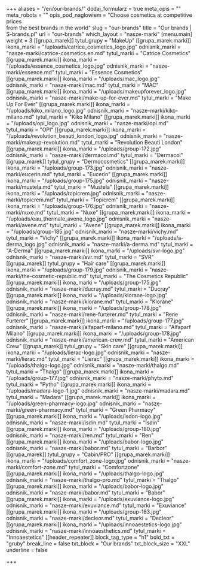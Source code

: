 +++
aliases = "/en/our-brands/"
dodaj_formularz = true
meta_opis = ""
meta_robots = ""
opis_pod_naglowiem = "Choose cosmetics at competitive prices</br>from the best brands in the world"
slug = "our-brands"
title = "Our brands | S-brands.pl"
url = "our-brands"
which_layout = "nasze-marki"
[menu.main]
weight = 3
[[grupa_marek]]
tytul_grupy = "MakeUp"
[[grupa_marek.marki]]
ikona_marki = "/uploads/catrice_cosmetics_logo.jpg"
odnisnik_marki = "nasze-marki/catrice-cosmetics.en.md"
tytul_marki = "Catrice Cosmetics"
[[grupa_marek.marki]]
ikona_marki = "/uploads/essence_cosmetics_logo.jpg"
odnisnik_marki = "nasze-marki/essence.md"
tytul_marki = "Essence Cosmetics"
[[grupa_marek.marki]]
ikona_marki = "/uploads/mac_logo.jpg"
odnisnik_marki = "nasze-marki/mac.md"
tytul_marki = "MAC"
[[grupa_marek.marki]]
ikona_marki = "/uploads/makeupforever_logo.jpg"
odnisnik_marki = "nasze-marki/make-up-for-ever.md"
tytul_marki = "Make Up For Ever"
[[grupa_marek.marki]]
ikona_marki = "/uploads/kiko_milano_logo.jpg"
odnisnik_marki = "nasze-marki/kiko-milano.md"
tytul_marki = "Kiko Milano"
[[grupa_marek.marki]]
ikona_marki = "/uploads/opi_logo.jpg"
odnisnik_marki = "nasze-marki/opi.md"
tytul_marki = "OPI"
[[grupa_marek.marki]]
ikona_marki = "/uploads/revolution_beauti_london_logo.jpg"
odnisnik_marki = "nasze-marki/makeup-revolution.md"
tytul_marki = "Revolution Beauti London"
[[grupa_marek.marki]]
ikona_marki = "/uploads/group-172.jpg"
odnisnik_marki = "nasze-marki/dermacol.md"
tytul_marki = "Dermacol"
[[grupa_marek]]
tytul_grupy = "Dermocosmetics"
[[grupa_marek.marki]]
ikona_marki = "/uploads/group-173.jpg"
odnisnik_marki = "nasze-marki/eucerin.md"
tytul_marki = "Eucerin"
[[grupa_marek.marki]]
ikona_marki = "/uploads/group-175.jpg"
odnisnik_marki = "nasze-marki/mustela.md"
tytul_marki = "Mustela"
[[grupa_marek.marki]]
ikona_marki = "/uploads/topicrem.jpg"
odnisnik_marki = "nasze-marki/topicrem.md"
tytul_marki = "Topicrem"
[[grupa_marek.marki]]
ikona_marki = "/uploads/group-176.jpg"
odnisnik_marki = "nasze-marki/nuxe.md"
tytul_marki = "Nuxe"
[[grupa_marek.marki]]
ikona_marki = "/uploads/eau_thermale_avene_logo.jpg"
odnisnik_marki = "nasze-marki/avene.md"
tytul_marki = "Avene"
[[grupa_marek.marki]]
ikona_marki = "/uploads/group-185.jpg"
odnisnik_marki = "nasze-marki/vichy.md"
tytul_marki = "Vichy"
[[grupa_marek.marki]]
ikona_marki = "/uploads/a-derma_logo.jpg"
odnisnik_marki = "nasze-marki/a-derma.md"
tytul_marki = "A-Derma"
[[grupa_marek.marki]]
ikona_marki = "/uploads/svr-logo.jpg"
odnisnik_marki = "nasze-marki/svr.md"
tytul_marki = "SVR"
[[grupa_marek]]
tytul_grupy = "Hair care"
[[grupa_marek.marki]]
ikona_marki = "/uploads/group-179.jpg"
odnisnik_marki = "nasze-marki/the-cosmetic-republic.md"
tytul_marki = "The Cosmetics Republic"
[[grupa_marek.marki]]
ikona_marki = "/uploads/group-175.jpg"
odnisnik_marki = "nasze-marki/ducray.md"
tytul_marki = "Ducray"
[[grupa_marek.marki]]
ikona_marki = "/uploads/klorane-logo.jpg"
odnisnik_marki = "nasze-marki/klorane.md"
tytul_marki = "Klorane"
[[grupa_marek.marki]]
ikona_marki = "/uploads/group-178.jpg"
odnisnik_marki = "nasze-marki/rene-furterer.md"
tytul_marki = "Rene Furterer"
[[grupa_marek.marki]]
ikona_marki = "/uploads/group-177.jpg"
odnisnik_marki = "nasze-marki/alfaparf-milano.md"
tytul_marki = "Alfaparf Milano"
[[grupa_marek.marki]]
ikona_marki = "/uploads/group-178.jpg"
odnisnik_marki = "nasze-marki/american-crew.md"
tytul_marki = "American Crew"
[[grupa_marek]]
tytul_grupy = "Skin care"
[[grupa_marek.marki]]
ikona_marki = "/uploads/lierac-logo.jpg"
odnisnik_marki = "nasze-marki/lierac.md"
tytul_marki = "Lierac"
[[grupa_marek.marki]]
ikona_marki = "/uploads/thalgo-logo.jpg"
odnisnik_marki = "nasze-marki/thalgo.md"
tytul_marki = "Thalgo"
[[grupa_marek.marki]]
ikona_marki = "/uploads/group-177.jpg"
odnisnik_marki = "nasze-marki/phyto.md"
tytul_marki = "Pytho"
[[grupa_marek.marki]]
ikona_marki = "/uploads/madara-logo-1.jpg"
odnisnik_marki = "nasze-marki/madara.md"
tytul_marki = "Madara"
[[grupa_marek.marki]]
ikona_marki = "/uploads/green-pharmacy-logo.jpg"
odnisnik_marki = "nasze-marki/green-pharmacy.md"
tytul_marki = "Green Pharmacy"
[[grupa_marek.marki]]
ikona_marki = "/uploads/isdon-logo.jpg"
odnisnik_marki = "nasze-marki/isdin.md"
tytul_marki = "Isdin"
[[grupa_marek.marki]]
ikona_marki = "/uploads/group-180.jpg"
odnisnik_marki = "nasze-marki/ren.md"
tytul_marki = "Ren"
[[grupa_marek.marki]]
ikona_marki = "/uploads/babor-logo.jpg"
odnisnik_marki = "nasze-marki/babor.md"
tytul_marki = "Barbor"
[[grupa_marek]]
tytul_grupy = "Cabin/PRO"
[[grupa_marek.marki]]
ikona_marki = "/uploads/comfort_zone-logo.jpg"
odnisnik_marki = "nasze-marki/comfort-zone.md"
tytul_marki = "Comfortzone"
[[grupa_marek.marki]]
ikona_marki = "/uploads/thalgo-logo.jpg"
odnisnik_marki = "nasze-marki/thalgo-pro.md"
tytul_marki = "Thalgo"
[[grupa_marek.marki]]
ikona_marki = "/uploads/babor-logo.jpg"
odnisnik_marki = "nasze-marki/babor.md"
tytul_marki = "Babor"
[[grupa_marek.marki]]
ikona_marki = "/uploads/exuviance-logo.jpg"
odnisnik_marki = "nasze-marki/exuviance.md"
tytul_marki = "Exuviance"
[[grupa_marek.marki]]
ikona_marki = "/uploads/group-183.jpg"
odnisnik_marki = "nasze-marki/decleor.md"
tytul_marki = "Decleor"
[[grupa_marek.marki]]
ikona_marki = "/uploads/innoaestetics-logo.jpg"
odnisnik_marki = "nasze-marki/innoaesthetics.md"
tytul_marki = "Innoaestetics"
[[header_repeater]]
block_tag_type = "h1"
bold_txt = "gruby"
break_line = false
txt_block = "Our brands"
txt_block_size = "XXL"
underline = false

+++
